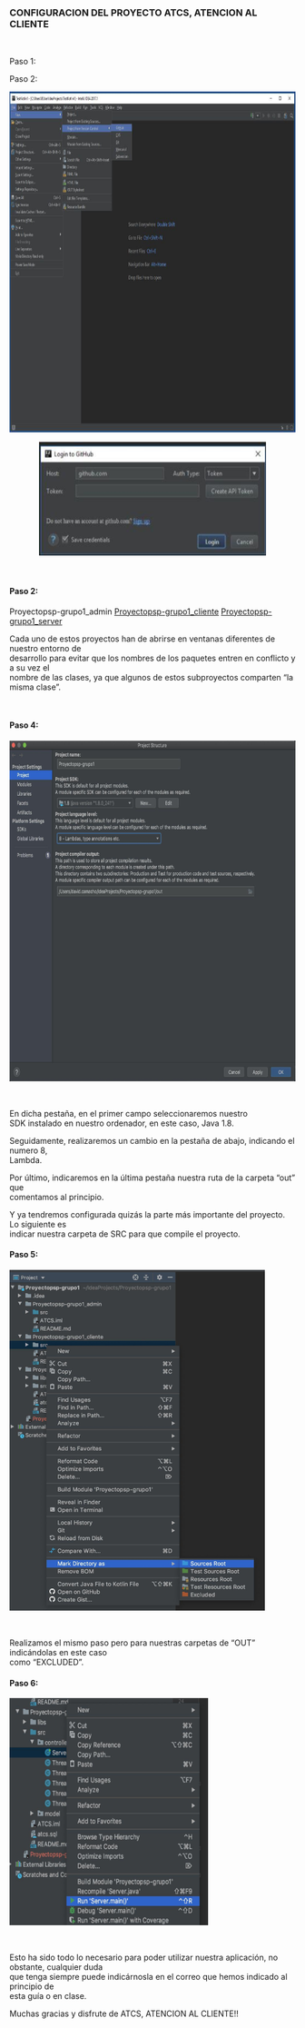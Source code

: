 

### CONFIGURACION DEL PROYECTO ATCS, ATENCION AL CLIENTE

</br>

<p align="center>
          
<p>Bienvenido al configurador de nuestro proyecto, esto es un borrado sencillo para poder</br>
ejecutar nuestro proyecto de una forma rápida y sencilla mientras trabajamos en un</br>
documento completo donde se explique definitivamente el funcionamiento completo y la</br>
configuración detallada de nuestra aplicación.</p>

<p>Le deseamos que disfrute de estos pasos y no olvide que ante cualquier duda que le surja</br>
nos puede dejar un mensaje en nuestros correos de soporte al cliente:</p>

<p><b>Fundador:</b> David Camacho Encina (david.camachoencina@iesvalleinclan.es).</br>
<b>Fundador:</b> Alexis Ruiz Gómez (alexis.ruizgomez@iesvalleinclan.es).</pr>
</br>
<p>Comencemos con los pasos:</p>
</br>
</br>

</p>

#### Paso 1:

<p align="center>
          
<p>Descargar el proyecto de GitHub actualizado de la rama “develop”.</p>
</br>
<p>Enlace del proyecto: https://github.com/AlexisRuiz00/Proyectopsp-grupo1.git</p>

</p>


#### Paso 2:
<p align="center>
</br>
<p>Una vez descargado nuestro proyecto, necesitamos importarlo en IntelliJ IDEA</p>
</br>

<p align="center">
  <img src="/img/manual/0.jpg" height="600" width="800"/>
</p>
<p align="center">
  <img src="/img/manual/1.jpg" height="200" width="400"/>
</p>
</br>

</p>



#### Paso 2:
<p align="center>

<p>Una vez tengamos el proyecto completo, nos daremos cuenta de que este está dividido en 3</br>
subproyectos:</p>

[Proyectopsp-grupo1_admin](https://github.com/AlexisRuiz00/Proyectopsp-grupo1/tree/develop/Proyectopsp-grupo1_admin)
[Proyectopsp-grupo1_cliente](https://github.com/AlexisRuiz00/Proyectopsp-grupo1/tree/develop/Proyectopsp-grupo1_cliente)
[Proyectopsp-grupo1_server](https://github.com/AlexisRuiz00/Proyectopsp-grupo1/tree/develop/Proyectopsp-grupo1_server)


<p>Cada uno de estos proyectos han de abrirse en ventanas diferentes de nuestro entorno de</br>
desarrollo para evitar que los nombres de los paquetes entren en conflicto y a su vez el</br>
nombre de las clases, ya que algunos de estos subproyectos comparten “la misma clase”.</p>
</br>

</p>



#### Paso 4:
<p align="center>
<p>Una vez tenemos abierto en 3 ventanas diferentes nuestros tres subproyectos, pasaremos a</br>
realizar la configuración de librerías y plugins de nuestro proyecto, a su vez indicado el</br>
directorio de salida (creando este directorio llamado “out” si no existiera en cada SRC de</br>
cada proyecto).</p>
</br>

<p>Podemos abrir la venta de configuración utilizando el siguiente comando: Alt + Ctrl + Shift +S.</p>

<p align="center">
  <img src="/img/manual/2.jpg"  height="600" width="800"/>
</p>
</br>

<p>En dicha pestaña, en el primer campo seleccionaremos nuestro</br>
SDK instalado en nuestro ordenador, en este caso, Java 1.8.</p>

<p>Seguidamente, realizaremos un cambio en la pestaña de abajo, indicando el numero 8,</br>
Lambda.</p>

<p>Por último, indicaremos en la última pestaña nuestra ruta de la carpeta “out” que</br>
comentamos al principio.</p>

<p>Y ya tendremos configurada quizás la parte más importante del proyecto. Lo siguiente es</br>
indicar nuestra carpeta de SRC para que compile el proyecto.</p>
</p>



#### Paso 5: 
<p align="center>
<p>En este paso indicaremos en nuestra configuración del entorno, nuestro SRC como source y</br>
nuestra carpeta de OUT como ignore.</p>

<p>Hacemos click derecho en nuestra carpeta de SRC e indicamos la opción de “Mark Directory</br>
As” y seleccionados “Source root”.</p>

<p align="center">
  <img src="/img/manual/3.jpg"  height="600" width="450"/>
</p>
</br>

<p>Realizamos el mismo paso pero para nuestras carpetas de “OUT” indicándolas en este caso</br>
como “EXCLUDED”.</p>

</p>



#### Paso 6:
<p align="center>
<p>Por último, ya podemos ejecutar nuestro proyecto, para el cuál primero necesitaremos</br>
ejecutar antes que nada el “SERVIDOR”.</p>

<p>Una vez iniciado el servidor, ya podemos ejecutar el cliente, o el administrador, dependiente</br>
de lo que queramos utilizar.</p>

</br>
<p align="center">
  <img src="/img/manual/4.jpg"  height="400" width="350"/>
</p>
</br>

<p>Esto ha sido todo lo necesario para poder utilizar nuestra aplicación, no obstante, cualquier duda</br>
que tenga siempre puede indicárnosla en el correo que hemos indicado al principio de</br>
esta guía o en clase.</p>


<p>Muchas gracias y disfrute de ATCS, ATENCION AL CLIENTE!!</p>
</p>
